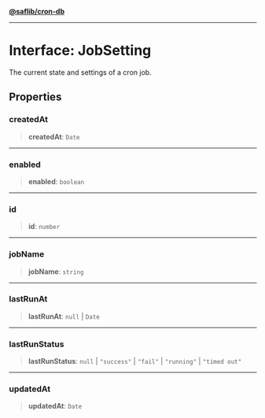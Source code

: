 [**@saflib/cron-db**](../index.md)

***

# Interface: JobSetting

The current state and settings of a cron job.

## Properties

### createdAt

> **createdAt**: `Date`

***

### enabled

> **enabled**: `boolean`

***

### id

> **id**: `number`

***

### jobName

> **jobName**: `string`

***

### lastRunAt

> **lastRunAt**: `null` \| `Date`

***

### lastRunStatus

> **lastRunStatus**: `null` \| `"success"` \| `"fail"` \| `"running"` \| `"timed out"`

***

### updatedAt

> **updatedAt**: `Date`
